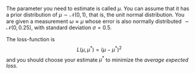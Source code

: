 The parameter you need to estimate is called $\mu$. You can assume that it has a prior distribution of $\mu \sim \mathcal{N}(0,1)$, that is, the unit normal distribution. You are given a measurement $\omega \approx \mu$ whose error is also normally distributed $\sim\mathcal{N}(0,0.25)$, with standard deviation $\sigma = 0.5$.

The loss-function is $$L(\mu, \mu^\ast) = (\mu - \mu^\ast)^2$$ and you should choose your estimate $\mu^\ast$ to minimize the *average expected loss*. 

